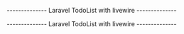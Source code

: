 -------------- Laravel TodoList with livewire --------------












-------------- Laravel TodoList with livewire --------------

